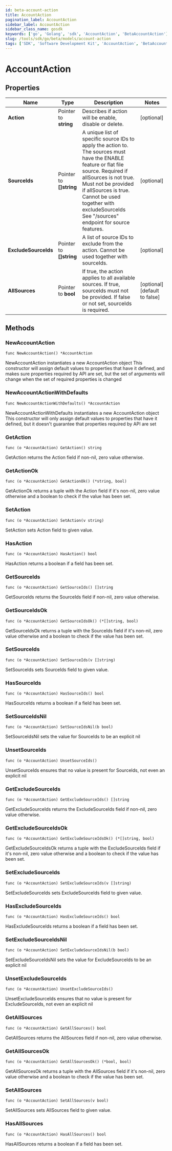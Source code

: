 ```yaml
---
id: beta-account-action
title: AccountAction
pagination_label: AccountAction
sidebar_label: AccountAction
sidebar_class_name: gosdk
keywords: ['go', 'Golang', 'sdk', 'AccountAction', 'BetaAccountAction'] 
slug: /tools/sdk/go/beta/models/account-action
tags: ['SDK', 'Software Development Kit', 'AccountAction', 'BetaAccountAction']
---
```


# AccountAction

## Properties

Name | Type | Description | Notes
------------ | ------------- | ------------- | -------------
**Action** | Pointer to **string** | Describes if action will be enable, disable or delete. | [optional] 
**SourceIds** | Pointer to **[]string** | A unique list of specific source IDs to apply the action to. The sources must have the ENABLE feature or flat file source. Required if allSources is not true. Must not be provided if allSources is true. Cannot be used together with excludeSourceIds See \"/sources\" endpoint for source features. | [optional] 
**ExcludeSourceIds** | Pointer to **[]string** | A list of source IDs to exclude from the action. Cannot be used together with sourceIds. | [optional] 
**AllSources** | Pointer to **bool** | If true, the action applies to all available sources. If true, sourceIds must not be provided. If false or not set, sourceIds is required. | [optional] [default to false]

## Methods

### NewAccountAction

`func NewAccountAction() *AccountAction`

NewAccountAction instantiates a new AccountAction object
This constructor will assign default values to properties that have it defined,
and makes sure properties required by API are set, but the set of arguments
will change when the set of required properties is changed

### NewAccountActionWithDefaults

`func NewAccountActionWithDefaults() *AccountAction`

NewAccountActionWithDefaults instantiates a new AccountAction object
This constructor will only assign default values to properties that have it defined,
but it doesn't guarantee that properties required by API are set

### GetAction

`func (o *AccountAction) GetAction() string`

GetAction returns the Action field if non-nil, zero value otherwise.

### GetActionOk

`func (o *AccountAction) GetActionOk() (*string, bool)`

GetActionOk returns a tuple with the Action field if it's non-nil, zero value otherwise
and a boolean to check if the value has been set.

### SetAction

`func (o *AccountAction) SetAction(v string)`

SetAction sets Action field to given value.

### HasAction

`func (o *AccountAction) HasAction() bool`

HasAction returns a boolean if a field has been set.

### GetSourceIds

`func (o *AccountAction) GetSourceIds() []string`

GetSourceIds returns the SourceIds field if non-nil, zero value otherwise.

### GetSourceIdsOk

`func (o *AccountAction) GetSourceIdsOk() (*[]string, bool)`

GetSourceIdsOk returns a tuple with the SourceIds field if it's non-nil, zero value otherwise
and a boolean to check if the value has been set.

### SetSourceIds

`func (o *AccountAction) SetSourceIds(v []string)`

SetSourceIds sets SourceIds field to given value.

### HasSourceIds

`func (o *AccountAction) HasSourceIds() bool`

HasSourceIds returns a boolean if a field has been set.

### SetSourceIdsNil

`func (o *AccountAction) SetSourceIdsNil(b bool)`

 SetSourceIdsNil sets the value for SourceIds to be an explicit nil

### UnsetSourceIds
`func (o *AccountAction) UnsetSourceIds()`

UnsetSourceIds ensures that no value is present for SourceIds, not even an explicit nil
### GetExcludeSourceIds

`func (o *AccountAction) GetExcludeSourceIds() []string`

GetExcludeSourceIds returns the ExcludeSourceIds field if non-nil, zero value otherwise.

### GetExcludeSourceIdsOk

`func (o *AccountAction) GetExcludeSourceIdsOk() (*[]string, bool)`

GetExcludeSourceIdsOk returns a tuple with the ExcludeSourceIds field if it's non-nil, zero value otherwise
and a boolean to check if the value has been set.

### SetExcludeSourceIds

`func (o *AccountAction) SetExcludeSourceIds(v []string)`

SetExcludeSourceIds sets ExcludeSourceIds field to given value.

### HasExcludeSourceIds

`func (o *AccountAction) HasExcludeSourceIds() bool`

HasExcludeSourceIds returns a boolean if a field has been set.

### SetExcludeSourceIdsNil

`func (o *AccountAction) SetExcludeSourceIdsNil(b bool)`

 SetExcludeSourceIdsNil sets the value for ExcludeSourceIds to be an explicit nil

### UnsetExcludeSourceIds
`func (o *AccountAction) UnsetExcludeSourceIds()`

UnsetExcludeSourceIds ensures that no value is present for ExcludeSourceIds, not even an explicit nil
### GetAllSources

`func (o *AccountAction) GetAllSources() bool`

GetAllSources returns the AllSources field if non-nil, zero value otherwise.

### GetAllSourcesOk

`func (o *AccountAction) GetAllSourcesOk() (*bool, bool)`

GetAllSourcesOk returns a tuple with the AllSources field if it's non-nil, zero value otherwise
and a boolean to check if the value has been set.

### SetAllSources

`func (o *AccountAction) SetAllSources(v bool)`

SetAllSources sets AllSources field to given value.

### HasAllSources

`func (o *AccountAction) HasAllSources() bool`

HasAllSources returns a boolean if a field has been set.


